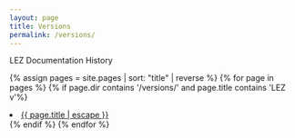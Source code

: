 ```yaml
---
layout: page
title: Versions
permalink: /versions/
---
```


LEZ Documentation History

{% assign pages = site.pages | sort: "title" | reverse %}
{% for page in pages %}
{% if page.dir contains '/versions/' and page.title contains 'LEZ v'%}
<li><a class="page-link" href="{{ page.url | relative_url }}">{{ page.title | escape }}</a></li>
{% endif %}
{% endfor %}

